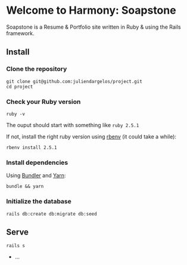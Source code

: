 # Welcome to Harmony: Soapstone 

Soapstone is a Resume & Portfolio site written in Ruby & using the Rails framework. 

## Install

### Clone the repository

```shell
git clone git@github.com:juliendargelos/project.git
cd project
```

### Check your Ruby version

```shell
ruby -v
```

The ouput should start with something like `ruby 2.5.1`

If not, install the right ruby version using [rbenv](https://github.com/rbenv/rbenv) (it could take a while):

```shell
rbenv install 2.5.1
```

### Install dependencies

Using [Bundler](https://github.com/bundler/bundler) and [Yarn](https://github.com/yarnpkg/yarn):

```shell
bundle && yarn
```
### Initialize the database

```shell
rails db:create db:migrate db:seed
```

## Serve

```shell
rails s
```


* ...
